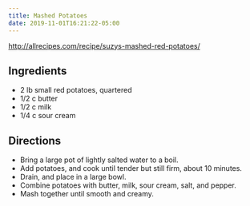 ```yaml
---
title: Mashed Potatoes
date: 2019-11-01T16:21:22-05:00
---
```




http://allrecipes.com/recipe/suzys-mashed-red-potatoes/

## Ingredients

- 2 lb small red potatoes, quartered
- 1/2 c butter
- 1/2 c milk
- 1/4 c sour cream

## Directions

- Bring a large pot of lightly salted water to a boil. 
- Add potatoes, and cook until tender but still firm, about 10 minutes. 
- Drain, and place in a large bowl.
- Combine potatoes with butter, milk, sour cream, salt, and pepper. 
- Mash together until smooth and creamy.
